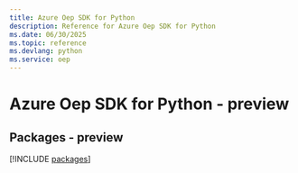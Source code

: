 ```yaml
---
title: Azure Oep SDK for Python
description: Reference for Azure Oep SDK for Python
ms.date: 06/30/2025
ms.topic: reference
ms.devlang: python
ms.service: oep
---
```

# Azure Oep SDK for Python - preview
## Packages - preview
[!INCLUDE [packages](oep-index.md)]